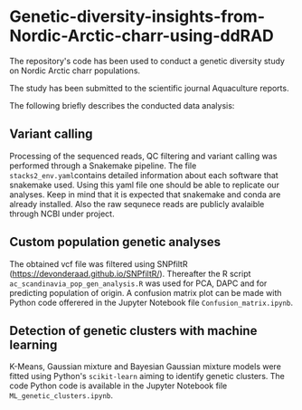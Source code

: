 # Genetic-diversity-insights-from-Nordic-Arctic-charr-using-ddRAD

The repository's code has been used to conduct a genetic diversity study on Nordic Arctic charr populations.

The study has been submitted to the scientific journal Aquaculture reports.

The following briefly describes the conducted data analysis:

## Variant calling

Processing of the sequenced reads, QC filtering and variant calling was performed through a Snakemake pipeline. The file `stacks2_env.yaml`contains detailed information about each software that snakemake used. Using this yaml file one should be able to replicate our analyses. Keep in mind that it is expected that snakemake and conda are already installed. Also the raw sequnece reads are publicly avalaible through NCBI under project.


## Custom population genetic analyses

The obtained vcf file was filtered using SNPfiltR (https://devonderaad.github.io/SNPfiltR/). Thereafter the R script `ac_scandinavia_pop_gen_analysis.R` was used for PCA, DAPC and for predicting population of origin. A confusion matrix plot can be made with Python code offerered in the Jupyter Notebook file `Confusion_matrix.ipynb`. 


## Detection of genetic clusters with machine learning

K-Means, Gaussian mixture and Bayesian Gaussian mixture models were fitted using Python's `scikit-learn` aiming to identify genetic clusters. The code Python code is available in the Jupyter Notebook file `ML_genetic_clusters.ipynb`. 






